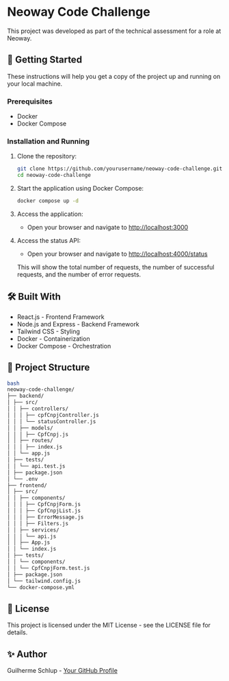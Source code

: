 # Neoway Code Challenge

This project was developed as part of the technical assessment for a role at Neoway.

## 🚀 Getting Started

These instructions will help you get a copy of the project up and running on your local machine.

### Prerequisites

- Docker
- Docker Compose

### Installation and Running

1. Clone the repository:

   ```bash
   git clone https://github.com/yourusername/neoway-code-challenge.git
   cd neoway-code-challenge
   ```

2. Start the application using Docker Compose:

   ```bash
   docker compose up -d
   ```

3. Access the application:
   - Open your browser and navigate to [http://localhost:3000](http://localhost:3000)

4. Access the status API:
   - Open your browser and navigate to [http://localhost:4000/status](http://localhost:4000/status)

   This will show the total number of requests, the number of successful requests, and the number of error requests.

## 🛠️ Built With

- React.js - Frontend Framework
- Node.js and Express - Backend Framework
- Tailwind CSS - Styling
- Docker - Containerization
- Docker Compose - Orchestration

## 📝 Project Structure

```bash
bash
neoway-code-challenge/
├── backend/
│ ├── src/
│ │ ├── controllers/
│ │ │ ├── cpfCnpjController.js
│ │ │ └── statusController.js
│ │ ├── models/
│ │ │ ├── CpfCnpj.js
│ │ ├── routes/
│ │ │ ├── index.js
│ │ └── app.js
│ ├── tests/
│ │ └── api.test.js
│ ├── package.json
│ └── .env
├── frontend/
│ ├── src/
│ │ ├── components/
│ │ │ ├── CpfCnpjForm.js
│ │ │ ├── CpfCnpjList.js
│ │ │ ├── ErrorMessage.js
│ │ │ ├── Filters.js
│ │ ├── services/
│ │ │ └── api.js
│ │ ├── App.js
│ │ └── index.js
│ ├── tests/
│ │ └── components/
│ │ └── CpfCnpjForm.test.js
│ ├── package.json
│ └── tailwind.config.js
└── docker-compose.yml
```

## 📄 License

This project is licensed under the MIT License - see the LICENSE file for details.

## ✨ Author

Guilherme Schlup - [Your GitHub Profile](https://github.com/gschlup)
